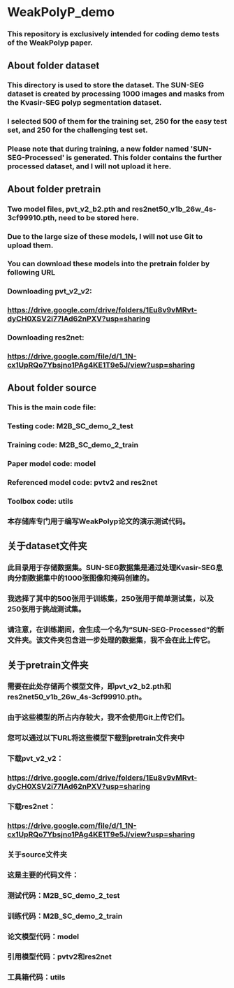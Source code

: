 # WeakPolyP_demo
### This repository is exclusively intended for coding demo tests of the WeakPolyp paper.
## About folder dataset
### This directory is used to store the dataset. The SUN-SEG dataset is created by processing 1000 images and masks from the Kvasir-SEG polyp segmentation dataset. 
### I selected 500 of them for the training set, 250 for the easy test set, and 250 for the challenging test set.
### Please note that during training, a new folder named 'SUN-SEG-Processed' is generated. This folder contains the further processed dataset, and I will not upload it here.
## About folder pretrain
### Two model files, pvt_v2_b2.pth and res2net50_v1b_26w_4s-3cf99910.pth, need to be stored here. 
### Due to the large size of these models, I will not use Git to upload them.
### You can download these models into the pretrain folder by following URL
### Downloading pvt_v2_v2:
### https://drive.google.com/drive/folders/1Eu8v9vMRvt-dyCH0XSV2i77lAd62nPXV?usp=sharing
### Downloading res2net:
### https://drive.google.com/file/d/1_1N-cx1UpRQo7Ybsjno1PAg4KE1T9e5J/view?usp=sharing
## About folder source
### This is the main code file:
### Testing code: M2B_SC_demo_2_test
### Training code: M2B_SC_demo_2_train
### Paper model code: model
### Referenced model code: pvtv2 and res2net
### Toolbox code: utils

### 本存储库专门用于编写WeakPolyp论文的演示测试代码。
## 关于dataset文件夹
### 此目录用于存储数据集。SUN-SEG数据集是通过处理Kvasir-SEG息肉分割数据集中的1000张图像和掩码创建的。
### 我选择了其中的500张用于训练集，250张用于简单测试集，以及250张用于挑战测试集。
### 请注意，在训练期间，会生成一个名为“SUN-SEG-Processed”的新文件夹。该文件夹包含进一步处理的数据集，我不会在此上传它。
## 关于pretrain文件夹
### 需要在此处存储两个模型文件，即pvt_v2_b2.pth和res2net50_v1b_26w_4s-3cf99910.pth。
### 由于这些模型的所占内存较大，我不会使用Git上传它们。
### 您可以通过以下URL将这些模型下载到pretrain文件夹中
### 下载pvt_v2_v2：
### https://drive.google.com/drive/folders/1Eu8v9vMRvt-dyCH0XSV2i77lAd62nPXV?usp=sharing
### 下载res2net：
### https://drive.google.com/file/d/1_1N-cx1UpRQo7Ybsjno1PAg4KE1T9e5J/view?usp=sharing
### 关于source文件夹
### 这是主要的代码文件：
### 测试代码：M2B_SC_demo_2_test
### 训练代码：M2B_SC_demo_2_train
### 论文模型代码：model
### 引用模型代码：pvtv2和res2net
### 工具箱代码：utils
